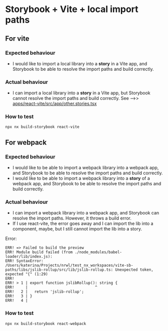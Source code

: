 # Storybook + Vite + local import paths

## For vite

### Expected behaviour

- I would like to import a local library into a **story** in a Vite app, and Storybook to be able to resolve the import paths and build correctly.

### Actual behaviour

- I can import a local library into a **story** in a Vite app, but Storybook cannot resolve the import paths and build correctly. See -->> [apps/react-vite/src/app/other.stories.tsx](apps/react-vite/src/app/other.stories.tsx)

### How to test

```
npx nx build-storybook react-vite
```

## For webpack

### Expected behaviour

- I would like to be able to import a webpack library into a webpack app, and Storybook to be able to resolve the import paths and build correctly.
- I would like to be able to import a webpack library into a **story** of a webpack app, and Storybook to be able to resolve the import paths and build correctly.

### Actual behaviour

- I can import a webpack library into a webpack app, and Storybook can resolve the import paths. However, it throws a build error.
- If I use react-vite, the error goes away and I can import the lib into a component, maybe, but I still cannot import the lib into a story.

Error:

```
ERR! => Failed to build the preview
ERR! Module build failed (from ./node_modules/babel-loader/lib/index.js):
ERR! SyntaxError: /Users/katerina/Projects/nrwl/test_nx_workspaces/vite-sb-paths/libs/jslib-rollup/src/lib/jslib-rollup.ts: Unexpected token, expected "{" (1:29)
ERR!
ERR! > 1 | export function jslibRollup(): string {
ERR!     |                              ^
ERR!   2 |   return 'jslib-rollup';
ERR!   3 | }
ERR!   4 |
```

### How to test

```
npx nx build-storybook react-webpack
```
